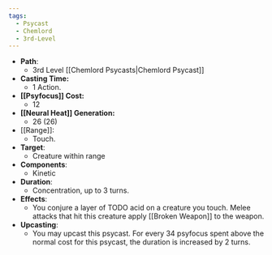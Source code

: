 ```yaml
---
tags:
  - Psycast
  - Chemlord
  - 3rd-Level
---
```

- **Path**:
	- 3rd Level [[Chemlord Psycasts|Chemlord Psycast]]
- **Casting Time:**
	- 1 Action.
- **[[Psyfocus]] Cost:**
	- 12
- **[[Neural Heat]] Generation:**
	- 26 (26)
- [[Range]]:
	- Touch.
- **Target**:
	- Creature within range
- **Components**:
	- Kinetic
- **Duration**:
	- Concentration, up to 3 turns.
- **Effects**:
	- You conjure a layer of TODO acid on a creature you touch. Melee attacks that hit this creature apply [[Broken Weapon]] to the weapon. 
- **Upcasting**:
	- You may upcast this psycast. For every 34 psyfocus spent above the normal cost for this psycast, the duration is increased by 2 turns.
